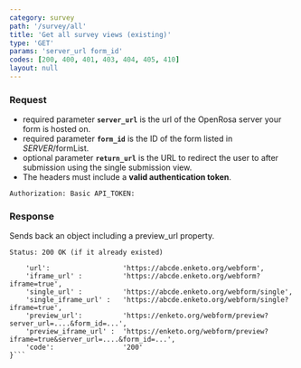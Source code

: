```yaml
---
category: survey
path: '/survey/all'
title: 'Get all survey views (existing)'
type: 'GET'
params: 'server_url form_id'
codes: [200, 400, 401, 403, 404, 405, 410]
layout: null
---
```


### Request

* required parameter **`server_url`** is the url of the OpenRosa server your form is hosted on.
* required parameter **`form_id`** is the ID of the form listed in _SERVER_/formList.
* optional parameter **`return_url`** is the URL to redirect the user to after submission using the single submission view.
* The headers must include a **valid authentication token**.

```Authorization: Basic API_TOKEN:```

### Response

Sends back an object including a preview_url property.

```Status: 200 OK (if it already existed)```
```{
    'url':                  'https://abcde.enketo.org/webform',
    'iframe_url' :          'https://abcde.enketo.org/webform?iframe=true',
    'single_url' :          'https://abcde.enketo.org/webform/single',
    'single_iframe_url' :   'https://abcde.enketo.org/webform/single?iframe=true',
    'preview_url':          'https://enketo.org/webform/preview?server_url=....&form_id=...',
    'preview_iframe_url' :  'https://enketo.org/webform/preview?iframe=true&server_url=....&form_id=...',
    'code':                 '200'
}```

